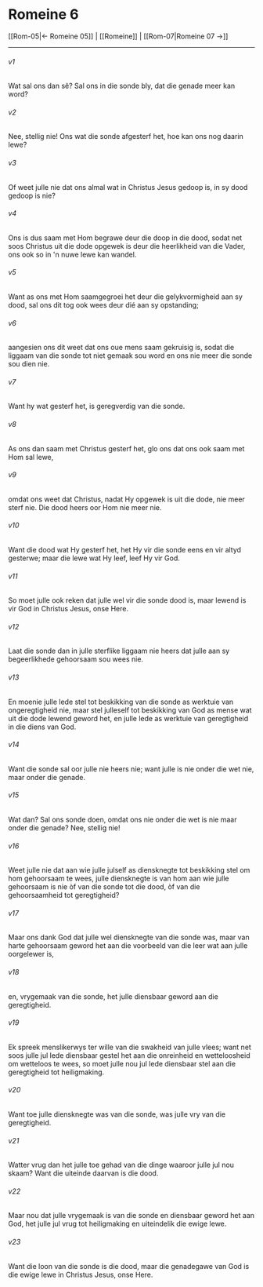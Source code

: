 # Romeine 6

[[Rom-05|← Romeine 05]] | [[Romeine]] | [[Rom-07|Romeine 07 →]]
***

###### v1
Wat sal ons dan sê? Sal ons in die sonde bly, dat die genade meer kan word? 
###### v2
Nee, stellig nie! Ons wat die sonde afgesterf het, hoe kan ons nog daarin lewe? 
###### v3
Of weet julle nie dat ons almal wat in Christus Jesus gedoop is, in sy dood gedoop is nie? 
###### v4
Ons is dus saam met Hom begrawe deur die doop in die dood, sodat net soos Christus uit die dode opgewek is deur die heerlikheid van die Vader, ons ook so in 'n nuwe lewe kan wandel. 
###### v5
Want as ons met Hom saamgegroei het deur die gelykvormigheid aan sy dood, sal ons dit tog ook wees deur dié aan sy opstanding; 
###### v6
aangesien ons dit weet dat ons oue mens saam gekruisig is, sodat die liggaam van die sonde tot niet gemaak sou word en ons nie meer die sonde sou dien nie. 
###### v7
Want hy wat gesterf het, is geregverdig van die sonde. 
###### v8
As ons dan saam met Christus gesterf het, glo ons dat ons ook saam met Hom sal lewe, 
###### v9
omdat ons weet dat Christus, nadat Hy opgewek is uit die dode, nie meer sterf nie. Die dood heers oor Hom nie meer nie. 
###### v10
Want die dood wat Hy gesterf het, het Hy vir die sonde eens en vir altyd gesterwe; maar die lewe wat Hy leef, leef Hy vir God. 
###### v11
So moet julle ook reken dat julle wel vir die sonde dood is, maar lewend is vir God in Christus Jesus, onse Here. 
###### v12
Laat die sonde dan in julle sterflike liggaam nie heers dat julle aan sy begeerlikhede gehoorsaam sou wees nie. 
###### v13
En moenie julle lede stel tot beskikking van die sonde as werktuie van ongeregtigheid nie, maar stel julleself tot beskikking van God as mense wat uit die dode lewend geword het, en julle lede as werktuie van geregtigheid in die diens van God. 
###### v14
Want die sonde sal oor julle nie heers nie; want julle is nie onder die wet nie, maar onder die genade. 
###### v15
Wat dan? Sal ons sonde doen, omdat ons nie onder die wet is nie maar onder die genade? Nee, stellig nie! 
###### v16
Weet julle nie dat aan wie julle julself as diensknegte tot beskikking stel om hom gehoorsaam te wees, julle diensknegte is van hom aan wie julle gehoorsaam is nie òf van die sonde tot die dood, òf van die gehoorsaamheid tot geregtigheid? 
###### v17
Maar ons dank God dat julle wel diensknegte van die sonde was, maar van harte gehoorsaam geword het aan die voorbeeld van die leer wat aan julle oorgelewer is, 
###### v18
en, vrygemaak van die sonde, het julle diensbaar geword aan die geregtigheid. 
###### v19
Ek spreek menslikerwys ter wille van die swakheid van julle vlees; want net soos julle jul lede diensbaar gestel het aan die onreinheid en wetteloosheid om wetteloos te wees, so moet julle nou jul lede diensbaar stel aan die geregtigheid tot heiligmaking. 
###### v20
Want toe julle diensknegte was van die sonde, was julle vry van die geregtigheid. 
###### v21
Watter vrug dan het julle toe gehad van die dinge waaroor julle jul nou skaam? Want die uiteinde daarvan is die dood. 
###### v22
Maar nou dat julle vrygemaak is van die sonde en diensbaar geword het aan God, het julle jul vrug tot heiligmaking en uiteindelik die ewige lewe. 
###### v23
Want die loon van die sonde is die dood, maar die genadegawe van God is die ewige lewe in Christus Jesus, onse Here. 
